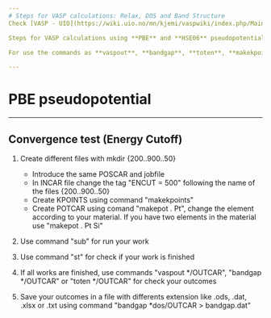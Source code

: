 ```yaml
--- 
# Steps for VASP calculations: Relax, DOS and Band Structure
Check [VASP - UIO](https://wiki.uio.no/mn/kjemi/vaspwiki/index.php/Main_Page).

Steps for VASP calculations using **PBE** and **HSE06** pseudopotentials.

For use the commands as **vaspout**, **bandgap**, **toten**, **makekpoints**, **makepot**, **dosplot.py** and **bandplot.py** is necessary use scripts, check **/.../vasp/template/bin**.

---
```

# PBE pseudopotential
---
## Convergence test (Energy Cutoff)
1. Create different files with mkdir {200..900..50}
   - Introduce the same POSCAR and jobfile
   - In INCAR file change the tag "ENCUT  = 500" following the name of the files {200..900..50}
   - Create KPOINTS using command "makekpoints"
   - Create POTCAR using comand "makepot . Pt", change the element according to your material. If
     you have two elements in the material use "makepot . Pt Si"
   
2. Use command "sub" for run your work
3. Use command "st" for check if your work is finished
   
4. If all works are finished, use commands "vaspout */OUTCAR", "bandgap */OUTCAR" or 
   "toten */OUTCAR" for check your outcomes
5. Save your outcomes in a file with differents extension like .ods, .dat, .xlsx or .txt using
   command "bandgap *dos/OUTCAR > bandgap.dat"
